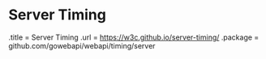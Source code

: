 # Server Timing

.title = Server Timing
.url = <https://w3c.github.io/server-timing/>
.package = github.com/gowebapi/webapi/timing/server
